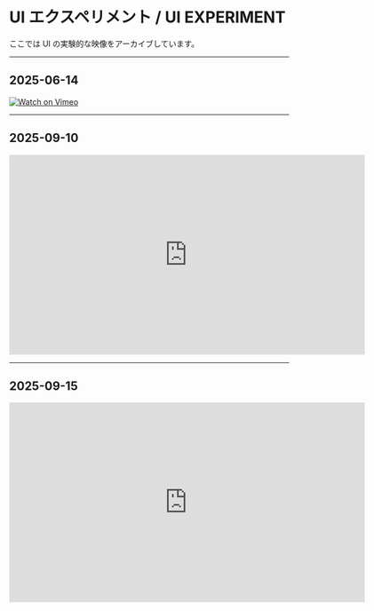 # UI エクスペリメント / UI EXPERIMENT

ここでは UI の実験的な映像をアーカイブしています。  

---

## 2025-06-14

[![Watch on Vimeo](https://i.vimeocdn.com/video/XXXXXXXXX_640.jpg)](https://vimeo.com/1103646630)

---

## 2025-09-10
<iframe src="https://player.vimeo.com/video/YYYYYYYY"
    width="640" height="360" frameborder="0"
    allow="autoplay; fullscreen; picture-in-picture"
    allowfullscreen>
</iframe>

---

## 2025-09-15
<iframe src="https://player.vimeo.com/video/ZZZZZZZZ"
    width="640" height="360" frameborder="0"
    allow="autoplay; fullscreen; picture-in-picture"
    allowfullscreen>
</iframe>
